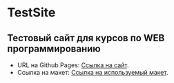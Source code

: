 # TestSite

## Тестовый сайт для курсов по WEB программированию

* URL на Github Pages: [Ссылка на сайт](https://glebsuvakin.github.io/TestSite/ "Сайт здесь").
* Ссылка на макет: [Ссылка на используемый макет](https://freebiesbug.com/psd-freebies/crios-free-psd-website-template/ "Макет здесь здесь").
 
